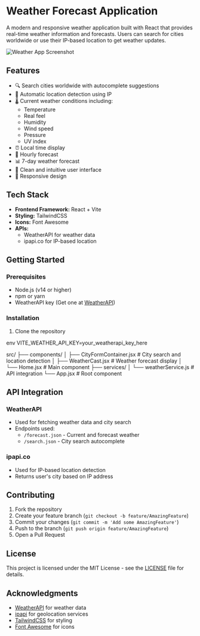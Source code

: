 # Weather Forecast Application

A modern and responsive weather application built with React that provides real-time weather information and forecasts. Users can search for cities worldwide or use their IP-based location to get weather updates.

![Weather App Screenshot](screenshot.png)

## Features

- 🔍 Search cities worldwide with autocomplete suggestions
- 📍 Automatic location detection using IP
- 🌡️ Current weather conditions including:
  - Temperature
  - Real feel
  - Humidity
  - Wind speed
  - Pressure
  - UV index
- ⏰ Local time display
- 📅 Hourly forecast
- 📊 7-day weather forecast
- 🎨 Clean and intuitive user interface
- 📱 Responsive design

## Tech Stack

- **Frontend Framework:** React + Vite
- **Styling:** TailwindCSS
- **Icons:** Font Awesome
- **APIs:**
  - WeatherAPI for weather data
  - ipapi.co for IP-based location

## Getting Started

### Prerequisites

- Node.js (v14 or higher)
- npm or yarn
- WeatherAPI key (Get one at [WeatherAPI](https://www.weatherapi.com/))

### Installation

1. Clone the repository

env
VITE_WEATHER_API_KEY=your_weatherapi_key_here

src/
├── components/
│ ├── CityFormContainer.jsx # City search and location detection
│ ├── WeatherCast.jsx # Weather forecast display
│ └── Home.jsx # Main component
├── services/
│ └── weatherService.js # API integration
└── App.jsx # Root component

## API Integration

### WeatherAPI

- Used for fetching weather data and city search
- Endpoints used:
  - `/forecast.json` - Current and forecast weather
  - `/search.json` - City search autocomplete

### ipapi.co

- Used for IP-based location detection
- Returns user's city based on IP address

## Contributing

1. Fork the repository
2. Create your feature branch (`git checkout -b feature/AmazingFeature`)
3. Commit your changes (`git commit -m 'Add some AmazingFeature'`)
4. Push to the branch (`git push origin feature/AmazingFeature`)
5. Open a Pull Request

## License

This project is licensed under the MIT License - see the [LICENSE](LICENSE) file for details.

## Acknowledgments

- [WeatherAPI](https://www.weatherapi.com/) for weather data
- [ipapi](https://ipapi.co/) for geolocation services
- [TailwindCSS](https://tailwindcss.com/) for styling
- [Font Awesome](https://fontawesome.com/) for icons
